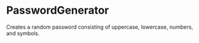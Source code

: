 # PasswordGenerator
Creates a random password consisting of uppercase, lowercase, numbers, and symbols.
